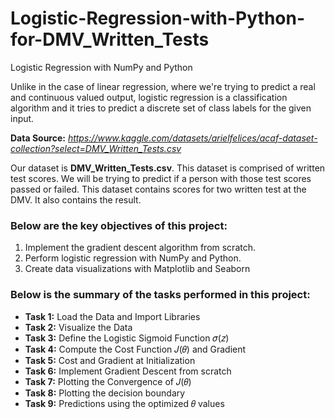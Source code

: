 # Logistic-Regression-with-Python-for-DMV_Written_Tests
Logistic Regression with NumPy and Python


Unlike in the case of linear regression, where we're trying to predict a real and continuous valued output, logistic regression is a classification algorithm and it tries to predict a discrete set of class labels for the given input.

 __Data Source:__ *https://www.kaggle.com/datasets/arielfelices/acaf-dataset-collection?select=DMV_Written_Tests.csv*

Our dataset is __DMV_Written_Tests.csv__. This dataset is comprised of written test scores. We will be trying to predict if a person with those test scores passed or failed. This dataset contains scores for two written test at the DMV. It also contains the result.

### Below are the key objectives of this project:
1.	Implement the gradient descent algorithm from scratch.
2.	Perform logistic regression with NumPy and Python.
3.	Create data visualizations with Matplotlib and Seaborn


### Below is the summary of the tasks performed in this project:
- __Task 1:__ Load the Data and Import Libraries
- __Task 2:__ Visualize the Data
- __Task 3:__ Define the Logistic Sigmoid Function 𝜎(𝑧)
- __Task 4:__ Compute the Cost Function 𝐽(𝜃) and Gradient
- __Task 5:__ Cost and Gradient at Initialization
- __Task 6:__ Implement Gradient Descent from scratch
- __Task 7:__ Plotting the Convergence of  𝐽(𝜃)
- __Task 8:__ Plotting the decision boundary
- __Task 9:__ Predictions using the optimized 𝜃 values
